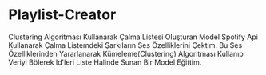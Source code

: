 # Playlist-Creator
Clustering Algoritması Kullanarak Çalma Listesi Oluşturan Model
Spotify Api Kullanarak Çalma Listemdeki Şarkıların Ses Özelliklerini Çektim.
Bu Ses Özelliklerinden Yararlanarak Kümeleme(Clustering) Algoritması Kullanıp Veriyi Bölerek Id'leri Liste Halinde Sunan Bir Model Eğittim.
